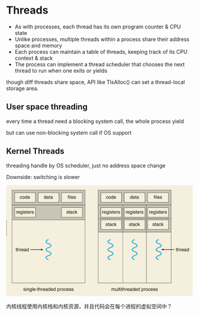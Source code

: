 # Threads

* As with processes, each thread has its own program counter & CPU state
* Unlike processes, multiple threads within a process share their address space and memory
* Each process can maintain a table of threads, keeping track of its CPU context & stack
* The process can implement a thread scheduler that chooses the next thread to run when one exits or yields

though diff threads share space, API like TlsAlloc\(\) can set a thread-local storage area.

## User space threading

every time a thread need a blocking system call, the whole process yield

but can use non-blocking system call if OS support

## Kernel Threads

threading handle by OS scheduler, just no address space change

Downside: switching is slower

![](../.gitbook/assets/15409377523879.jpg)

内核线程使用内核栈和内核资源，并且代码会在每个进程的虚拟空间中？

